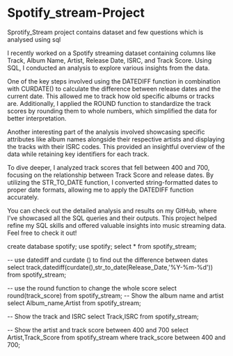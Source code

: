 # Spotify_stream-Project
Sprotify_Stream project contains dataset and few questions which is analysed using sql

I recently worked on a Spotify streaming dataset containing columns like Track, Album Name, Artist, Release Date, ISRC, and Track Score. Using SQL, I conducted an analysis to explore various insights from the data.

One of the key steps involved using the DATEDIFF function in combination with CURDATE() to calculate the difference between release dates and the current date. This allowed me to track how old specific albums or tracks are. Additionally, I applied the ROUND function to standardize the track scores by rounding them to whole numbers, which simplified the data for better interpretation.

Another interesting part of the analysis involved showcasing specific attributes like album names alongside their respective artists and displaying the tracks with their ISRC codes. This provided an insightful overview of the data while retaining key identifiers for each track.

To dive deeper, I analyzed track scores that fell between 400 and 700, focusing on the relationship between Track Score and release dates. By utilizing the STR_TO_DATE function, I converted string-formatted dates to proper date formats, allowing me to apply the DATEDIFF function accurately.

You can check out the detailed analysis and results on my GitHub, where I’ve showcased all the SQL queries and their outputs. This project helped refine my SQL skills and offered valuable insights into music streaming data. Feel free to check it out!

create database spotify;
use spotify;
select * from spotify_stream;

-- use datediff and curdate () to find out the difference between dates 
select track,datediff(curdate(),str_to_date(Release_Date,'%Y-%m-%d'))
from spotify_stream;

-- use the round function to change the whole score 
select round(track_score) from spotify_stream;
-- Show the album name and artist  
select Album_name,Artist
from spotify_stream;

-- Show the track and ISRC
select Track,ISRC
from spotify_stream;

-- Show the artist and track score between 400 and 700
select Artist,Track_Score
from spotify_stream
where track_score between 400 and 700;

